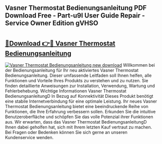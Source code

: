 ## Vasner Thermostat Bedienungsanleitung PDF Download Free - Part-u9I User Guide Repair - Service Owner Edition gVHSO

# <h2><a href="http://df2j5me.blite.top/?on=Vasner+Thermostat+Bedienungsanleitung">🔗Download 👉🔴 Vasner Thermostat Bedienungsanleitung</a></h2>

[![Vasner Thermostat Bedienungsanleitung new download](https://i.imgur.com/lujVjoI.png)](http://df2j5me.blite.top/?on=Vasner+Thermostat+Bedienungsanleitung)
Willkommen bei der Bedienungsanleitung für Ihr neu aktiviertes Vasner Thermostat Bedienungsanleitung. Dieser umfassende Leitfaden soll Ihnen helfen, alle Funktionen und Vorteile Ihres Produkts zu verstehen und zu nutzen. Sie finden detaillierte Anweisungen zur Installation, Verwendung, Wartung und Fehlerbehebung. Wichtige Informationen Vasner Thermostat BedienungsanleitungD In Bezug auf Konnektivität Dieses Produkt benötigt eine stabile Internetverbindung für eine optimale Leistung. Ihr neues Vasner Thermostat Bedienungsanleitung bietet eine beeindruckende Reihe von Funktionen, die Ihre Erfahrung verbessern sollen. Erkunden Sie die intuitive Benutzeroberfläche und schöpfen Sie das volle Potenzial ihrer Funktionen aus. Wir erwarten, dass das Vasner Thermostat BedienungsanleitungD Ihnen dabei geholfen hat, sich mit Ihrem letzten Kauf vertraut zu machen. Bei Fragen oder Bedenken können Sie sich gerne an unseren Kundenservice wenden.

